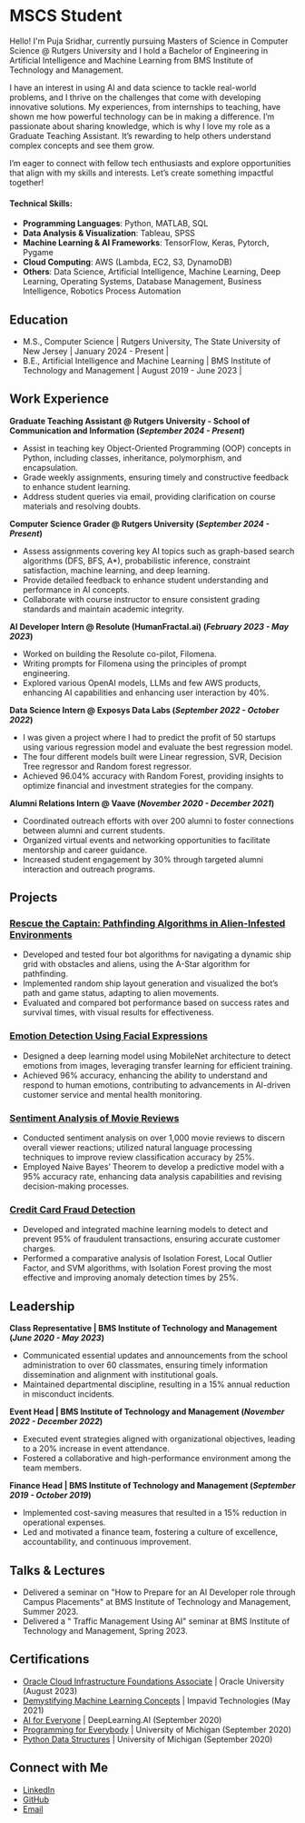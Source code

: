 # MSCS Student
Hello! I'm Puja Sridhar, currently pursuing Masters of Science in Computer Science @ Rutgers University and I hold a Bachelor of Engineering in Artificial Intelligence and Machine Learning from BMS Institute of Technology and Management. 

I have an interest in using AI and data science to tackle real-world problems, and I thrive on the challenges that come with developing innovative solutions. My experiences, from internships to teaching, have shown me how powerful technology can be in making a difference. I’m passionate about sharing knowledge, which is why I love my role as a Graduate Teaching Assistant. It’s rewarding to help others understand complex concepts and see them grow.

I’m eager to connect with fellow tech enthusiasts and explore opportunities that align with my skills and interests. Let’s create something impactful together!



#### Technical Skills:
- **Programming Languages**: Python, MATLAB, SQL
- **Data Analysis & Visualization**: Tableau, SPSS
- **Machine Learning & AI Frameworks**: TensorFlow, Keras, Pytorch, Pygame
- **Cloud Computing**: AWS (Lambda, EC2, S3, DynamoDB)
- **Others**: Data Science, Artificial Intelligence, Machine Learning, Deep Learning, Operating Systems, Database Management, Business Intelligence, Robotics Process Automation 

## Education

- M.S., Computer Science | Rutgers University, The State University of New Jersey | January 2024 - Present |
- B.E., Artificial Intelligence and Machine Learning | BMS Institute of Technology and Management | August 2019 - June 2023 |

## Work Experience

**Graduate Teaching Assistant @ Rutgers University - School of Communication and Information (_September 2024 - Present_)**
- Assist in teaching key Object-Oriented Programming (OOP) concepts in Python, including classes, inheritance, polymorphism, and encapsulation.
- Grade weekly assignments, ensuring timely and constructive feedback to enhance student learning.
- Address student queries via email, providing clarification on course materials and resolving doubts.
  
**Computer Science Grader @ Rutgers University (_September 2024 - Present_)**
- Assess assignments covering key AI topics such as graph-based search algorithms (DFS, BFS, A*), probabilistic inference, constraint satisfaction, machine learning, and deep learning.
- Provide detailed feedback to enhance student understanding and performance in AI concepts.
- Collaborate with course instructor to ensure consistent grading standards and maintain academic integrity.

**AI Developer Intern @ Resolute (HumanFractal.ai) (_February 2023 - May 2023_)**                                    
- Worked on building the Resolute co-pilot, Filomena.
- Writing prompts for Filomena using the principles of prompt engineering.
- Explored various OpenAI models, LLMs and few AWS products, enhancing AI capabilities and enhancing user interaction by 40%.

**Data Science Intern @ Exposys Data Labs (_September 2022 - October 2022_)** <br>
- I was given a project where I had to predict the profit of 50 startups using various regression model and evaluate the best regression model.
- The four different models built were Linear regression, SVR, Decision Tree regressor and Random forest regressor.
- Achieved 96.04% accuracy with Random Forest, providing insights to optimize financial and investment strategies for the company.

**Alumni Relations Intern @ Vaave (_November 2020 - December 2021_)** <br>
- Coordinated outreach efforts with over 200 alumni to foster connections between alumni and current students.
- Organized virtual events and networking opportunities to facilitate mentorship and career guidance.
- Increased student engagement by 30% through targeted alumni interaction and outreach programs.


## Projects

### [Rescue the Captain: Pathfinding Algorithms in Alien-Infested Environments](https://github.com/PujaSridhar/AI-Project1/tree/main)
- Developed and tested four bot algorithms for navigating a dynamic ship grid with obstacles and aliens, using the A-Star algorithm for pathfinding.
- Implemented random ship layout generation and visualized the bot’s path and game status, adapting to alien movements.
- Evaluated and compared bot performance based on success rates and survival times, with visual results for effectiveness.

### [Emotion Detection Using Facial Expressions](https://github.com/PujaSridhar/Emotion-Recognition-using-Facial-Expressions)
- Designed a deep learning model using MobileNet architecture to detect emotions from images, leveraging transfer learning for efficient training.
- Achieved 96% accuracy, enhancing the ability to understand and respond to human emotions, contributing to advancements in AI-driven customer service and mental health monitoring.

### [Sentiment Analysis of Movie Reviews](https://github.com/PujaSridhar/Sentiment-analysis-of-movie-reviews)
- Conducted sentiment analysis on over 1,000 movie reviews to discern overall viewer reactions; utilized natural language processing techniques to improve review classification accuracy by 25%.
- Employed Naive Bayes’ Theorem to develop a predictive model with a 95% accuracy rate, enhancing data analysis capabilities and revising decision-making processes.

### [Credit Card Fraud Detection](https://github.com/PujaSridhar/Credit_Card_Fraud_Detection)
- Developed and integrated machine learning models to detect and prevent 95% of fraudulent transactions, ensuring accurate customer charges.
- Performed a comparative analysis of Isolation Forest, Local Outlier Factor, and SVM algorithms, with Isolation Forest proving the most effective and improving anomaly detection times by 25%.


## Leadership
**Class Representative | BMS Institute of Technology and Management (_June 2020 - May 2023_)**
- Communicated essential updates and announcements from the school administration to over 60 classmates, ensuring timely information dissemination and alignment with institutional goals.
- Maintained departmental discipline, resulting in a 15% annual reduction in misconduct incidents.
  
**Event Head | BMS Institute of Technology and Management (_November 2022 - December 2022_)**
- Executed event strategies aligned with organizational objectives, leading to a 20% increase in event attendance.
- Fostered a collaborative and high-performance environment among the team members.

**Finance Head | BMS Institute of Technology and Management (_September 2019 - October 2019_)**
- Implemented cost-saving measures that resulted in a 15% reduction in operational expenses.
- Led and motivated a finance team, fostering a culture of excellence, accountability, and continuous improvement.
  
## Talks & Lectures
- Delivered a seminar on "How to Prepare for an AI Developer role through Campus Placements" at BMS Institute of Technology and Management, Summer 2023.
- Delivered a " Traffic Management Using AI" seminar at BMS Institute of Technology and Management, Spring 2023.

## Certifications
- [Oracle Cloud Infrastructure Foundations Associate](https://drive.google.com/file/d/1HiIjc0MNB5iEeUawWgNuQVs051v2f7mu/view?usp=sharing) | Oracle University (August 2023)
- [Demystifying Machine Learning Concepts](https://drive.google.com/file/d/1rP8fQXfc1Q8gB6MNXZPyHo2wY9JhZfRU/view?usp=sharing) | Impavid Technologies (May 2021)
- [AI for Everyone](https://coursera.org/share/7c044a28fe65edc8d23c984ab3c51a50) | DeepLearning.AI (September 2020)
- [Programming for Everybody](https://coursera.org/share/eb846c2ec1f83b2472db7c5efe0ce4da) | University of Michigan (September 2020)
- [Python Data Structures](https://coursera.org/share/c5f8756b5e841c310c431b27d2057b20) | University of Michigan (September 2020)

## Connect with Me
- [LinkedIn](https://www.linkedin.com/in/pujasridhar)
- [GitHub](https://github.com/pujasridhar)
- [Email](mailto:pujasridhar28@gmail.com)  
